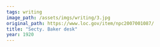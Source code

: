 ```yaml
---
tags: writing
image_path: /assets/imgs/writing/3.jpg
original_path: https://www.loc.gov/item/npc2007001087/
title: "Secty. Baker desk"
year: 1920
---
```



